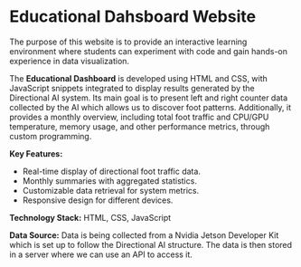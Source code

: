 # Educational Dahsboard Website

The purpose of this website is to provide an interactive learning environment where students can experiment with code and gain hands-on experience in data visualization.


The **Educational Dashboard** is developed using HTML and CSS, with JavaScript snippets integrated to display results generated by the Directional AI system. Its main goal is to present left and right counter data collected by the AI which allows us to discover foot patterns. Additionally, it provides a monthly overview, including total foot traffic and CPU/GPU temperature, memory usage, and other performance metrics, through custom programming.

**Key Features:**
- Real-time display of directional foot traffic data.
- Monthly summaries with aggregated statistics.
- Customizable data retrieval for system metrics.
- Responsive design for different devices.

**Technology Stack:** HTML, CSS, JavaScript

**Data Source:** Data is being collected from a Nvidia Jetson Developer Kit which is set up to follow the Directional AI structure. The data is then stored in a server where we can use an API to access it.
